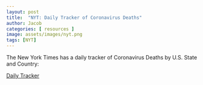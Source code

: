 ```yaml
---
layout: post
title:  "NYT: Daily Tracker of Coronavirus Deaths"
author: Jacob
categories: [ resources ]
image: assets/images/nyt.png
tags: [NYT]
---
```


The New York Times has a daily tracker of Coronavirus Deaths by U.S. State and Country:

[Daily Tracker](https://www.nytimes.com/interactive/2020/03/21/upshot/coronavirus-deaths-by-country.html?action=click&module=Top%20Stories&pgtype=Homepage)
